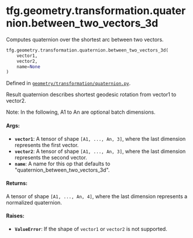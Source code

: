 <div itemscope itemtype="http://developers.google.com/ReferenceObject">
<meta itemprop="name" content="tfg.geometry.transformation.quaternion.between_two_vectors_3d" />
<meta itemprop="path" content="Stable" />
</div>

# tfg.geometry.transformation.quaternion.between_two_vectors_3d

Computes quaternion over the shortest arc between two vectors.

``` python
tfg.geometry.transformation.quaternion.between_two_vectors_3d(
    vector1,
    vector2,
    name=None
)
```



Defined in [`geometry/transformation/quaternion.py`](https://github.com/tensorflow/graphics/blob/master/tensorflow_graphics/geometry/transformation/quaternion.py).

<!-- Placeholder for "Used in" -->

Result quaternion describes shortest geodesic rotation from
vector1 to vector2.

Note:
  In the following, A1 to An are optional batch dimensions.

#### Args:

* <b>`vector1`</b>: A tensor of shape `[A1, ..., An, 3]`, where the last dimension
    represents the first vector.
* <b>`vector2`</b>: A tensor of shape `[A1, ..., An, 3]`, where the last dimension
    represents the second vector.
* <b>`name`</b>: A name for this op that defaults to
    "quaternion_between_two_vectors_3d".


#### Returns:

A tensor of shape `[A1, ..., An, 4]`, where the last dimension represents
a normalized quaternion.


#### Raises:

* <b>`ValueError`</b>: If the shape of `vector1` or `vector2` is not supported.